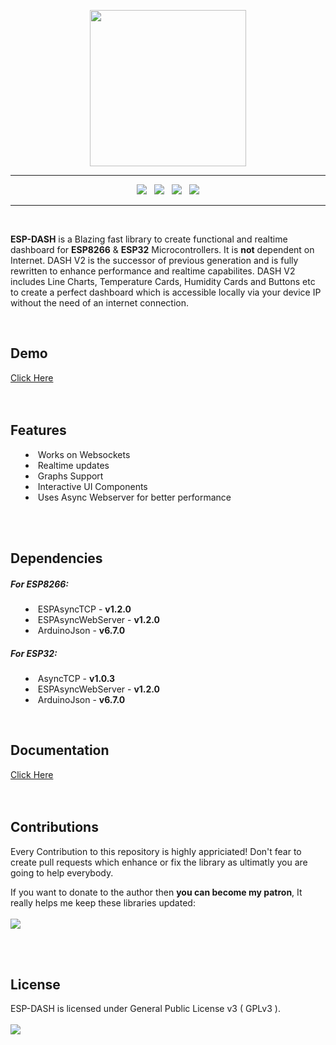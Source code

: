 <p align="center"><img src="https://raw.githubusercontent.com/ayushsharma82/ESP-DASH/master/docs/img/logo-above.svg?sanitize=true" width="250"></p>

<hr/>

<p align="center">
<img src="https://img.shields.io/travis/com/ayushsharma82/ESP-DASH.svg?style=for-the-badge" />
&nbsp; 
<img src="https://img.shields.io/github/last-commit/ayushsharma82/ESP-DASH.svg?style=for-the-badge" />
&nbsp;
<img src="https://img.shields.io/github/license/ayushsharma82/ESP-DASH.svg?style=for-the-badge" />
&nbsp;
<a href="https://www.patreon.com/bePatron?u=16780597" target="_blank"><img src="https://img.shields.io/badge/patreon-donate-orange.svg?style=for-the-badge&logo=patreon" /></a>
</p>

<hr/>

<br/>

<p><b>ESP-DASH</b> is a Blazing fast library to create functional and realtime dashboard for <b>ESP8266</b> & <b>ESP32</b> Microcontrollers. It is <b>not</b> dependent on Internet. DASH V2 is the successor of previous generation and is fully rewritten to enhance performance and realtime capabilites. DASH V2 includes Line Charts, Temperature Cards, Humidity Cards and Buttons etc to create a perfect dashboard which is accessible locally via your device IP without the need of an internet connection.</p>

<br/>

<h2>Demo</h2>
<a href="https://ayushsharma82.github.io/ESP-DASH" target="_blank">Click Here</a>

<br/>
<br/>
<br/>

<h2>Features</h2>
<p>
  <ul style="list-style-position: inside;">
      <li>Works on Websockets</li>
      <li>Realtime updates</li>
      <li>Graphs Support</li>
      <li>Interactive UI Components</li>
      <li>Uses Async Webserver for better performance</li>
  </ul>
</p>

<br/>
<br/>

<h2>Dependencies</h2>
<p>
  <h5>For ESP8266:</h5>
  <ul style="list-style-position: inside;">
      <li>ESPAsyncTCP - <b>v1.2.0</b></li>
  	  <li>ESPAsyncWebServer - <b>v1.2.0</b></li>
      <li>ArduinoJson - <b>v6.7.0</b></li>
  </ul>
  
  <h5>For ESP32:</h5>
  <ul style="list-style-position: inside;">
      <li>AsyncTCP - <b>v1.0.3</b></li>
  	  <li>ESPAsyncWebServer - <b>v1.2.0</b></li>
      <li>ArduinoJson - <b>v6.7.0</b></li>
  </ul>
</p>

<br/>

<h2>Documentation</h2>
<a href="https://github.com/ayushsharma82/ESP-DASH/wiki/Getting-Started">Click Here</a>

<br/>
<br/>
<br/>

<h2>Contributions</h2>
<p>Every Contribution to this repository is highly appriciated! Don't fear to create pull requests which enhance or fix the library as ultimatly you are going to help everybody.</p>
<p>
If you want to donate to the author then <b>you can become my patron</b>, It really helps me keep these libraries updated:
<br/><br/>
<a href="https://www.patreon.com/bePatron?u=16780597" target="_blank"><img src="https://img.shields.io/badge/patreon-donate-orange.svg?style=for-the-badge&logo=patreon" /></a>
</p>
<br/>
<br/>


<h2>License</h2>
ESP-DASH is licensed under General Public License v3 ( GPLv3 ).
<br/>
<br/>
<img src="https://img.shields.io/github/license/ayushsharma82/ESP-DASH.svg?style=for-the-badge" />
</div>
